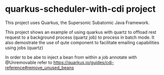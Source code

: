 # quarkus-scheduler-with-cdi project

This project uses Quarkus, the Supersonic Subatomic Java Framework.

This project shows an example of using quarkus with quartz to offload rest request to a background process (quartz job) to process in batch mode. It also demostrate the use of qute component to facilitate emailing capabilities using jobs (quartz)

In order to be abe to inject a bean from within a job annotate with @Unremovable refer to https://quarkus.io/guides/cdi-reference#remove_unused_beans
